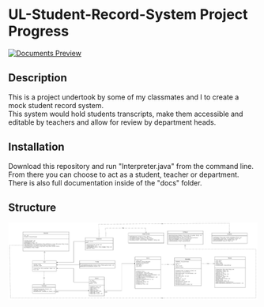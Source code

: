 # UL-Student-Record-System Project Progress

<a href="https://html-preview.github.io/?url=https://github.com/Chris-B33/UL-Student-Record-System/blob/main/docs/package-summary.html"><img alt="Documents Preview" src="https://img.shields.io/badge/Documentation-Preview-blue"></a>

## Description

This is a project undertook by some of my classmates and I to create a mock student record system.<br>
This system would hold students transcripts, make them accessible and editable by teachers and allow for review by department heads.

## Installation

Download this repository and run "Interpreter.java" from the command line.<br>
From there you can choose to act as a student, teacher or department.<br>
There is also full documentation inside of the "docs" folder.

## Structure

<img alt="UML Diagram" src="UML Diagram.png">
